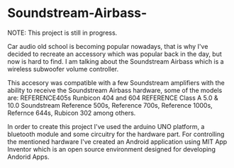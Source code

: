 # Soundstream-Airbass-

NOTE: This project is still in progress.

Car audio old school is becoming popular nowadays, that is why I've decided to recreate an accessory which was popular back in the day, but now is hard to find. I am talking about the Soundstream Airbass which is a wireless subwoofer volume controller.

This accesory was compatible with a few Soundstream amplifiers with the ability to receive the Soundstream Airbass hardware, some of the models are: 
REFERENCE405s
Runbicon 404 and 604
REFERENCE Class A 5.0 & 10.0
Soundstream Reference 500s, Reference 700s, Reference 1000s, Refernce 644s, Rubicon 302 among others.

In order to create this project I've used the arduino UNO platform, a bluetooth module and some circuitry for the hardware part. For controlling the mentioned hardware I've created an Android application using MIT App Inventor which is an open source environment designed for developing Andorid Apps. 
